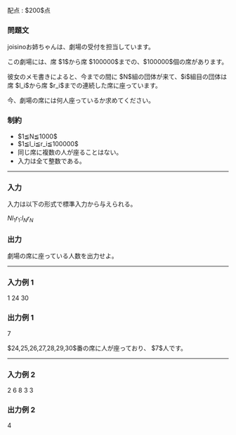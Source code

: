 
<div>

<span>

<span>

<p>
配点 : $200$点
</p>

<div>

<section>

### **問題文**

<p>
joisinoお姉ちゃんは、劇場の受付を担当しています。
</p>

<p>
この劇場には、席 $1$から席 $100000$までの、$100000$個の席があります。
</p>

<p>
彼女のメモ書きによると、今までの間に $N$組の団体が来て、$i$組目の団体は席 $l_i$から席 $r_i$までの連続した席に座っています。
</p>

<p>
今、劇場の席には何人座っているか求めてください。
</p>

</section>

</div>

<div>

<section>

### **制約**

<ul>

<li>
$1≦N≦1000$
</li>

<li>
$1≦l_i≦r_i≦100000$
</li>

<li>
同じ席に複数の人が座ることはない。
</li>

<li>
入力は全て整数である。
</li>

</ul>

</section>

</div>

---

<div>

<div>

<section>

### **入力**

<p>
入力は以下の形式で標準入力から与えられる。
</p>

<div>

$N$$l_1$$r_1$$:$$l_N$$r_N$
</div>

</section>

</div>

<div>

<section>

### **出力**

<p>
劇場の席に座っている人数を出力せよ。
</p>

</section>

</div>

</div>

---

<div>

<section>

### **入力例 1**

<div>

1
24 30

</div>

</section>

</div>

<div>

<section>

### **出力例 1**

<div>

7

</div>

<p>
$24,25,26,27,28,29,30$番の席に人が座っており、 $7$人です。
</p>

</section>

</div>

---

<div>

<section>

### **入力例 2**

<div>

2
6 8
3 3

</div>

</section>

</div>

<div>

<section>

### **出力例 2**

<div>

4

</div>

</section>

</div>

</span>

</span>

</div>
